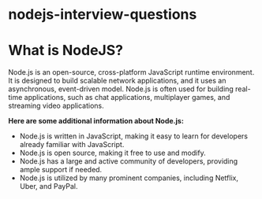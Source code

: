 # nodejs-interview-questions

<h1>What is NodeJS?</h1>
<p>Node.js is an open-source, cross-platform JavaScript runtime environment. It is designed to build scalable network applications, and it uses an asynchronous, event-driven model. Node.js is often used for building real-time applications, such as chat applications, multiplayer games, and streaming video applications.</p>
<b>Here are some additional information about Node.js:</b>
<ul>
  <li>Node.js is written in JavaScript, making it easy to learn for developers already familiar with JavaScript.</li>
  <li>Node.js is open source, making it free to use and modify.</li>
  <li>Node.js has a large and active community of developers, providing ample support if needed.</li>
  <li>Node.js is utilized by many prominent companies, including Netflix, Uber, and PayPal.</li>
</ul>

